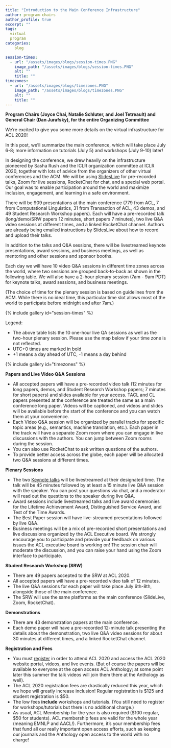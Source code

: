 ```yaml
---
title: "Introduction to the Main Conference Infrastructure"
author: program-chairs
author_profile: true
excerpt: ""
tags:
  virtual
  program
categories:
    blog

session-times:
  - url: "/assets/images/blogs/session-times.PNG"
    image_path: "/assets/images/blogs/session-times.PNG"
    alt: ""
    title: ""
timezones:
  - url: "/assets/images/blogs/timezones.PNG"
    image_path: "/assets/images/blogs/timezones.PNG"
    alt: ""
    title: ""
---
```


<b>Program Chairs (Joyce Chai, Natalie Schluter, and Joel Tetreault) and General Chair (Dan Jurafsky), for the entire Organizing Committee</b>

We’re excited to give you some more details on the virtual infrastructure for ACL 2020!

In this post, we’ll summarize the main conference, which will take place July 6-8; more information on tutorials (July 5) and workshops (July 9-10) later!

In designing the conference, we drew heavily on the infrastructure pioneered by Sasha Rush and the ICLR organization committee at ICLR 2020, together with lots of advice from the organizers of other virtual conferences and the ACM. We will be using [SlidesLive](https://slideslive.com/) for pre-recorded talks, Zoom for live sessions, RocketChat for chat, and a special web portal. Our goal was to enable participation around the world and maximize inclusion, engagement, and learning in a safe environment.

There will be 909 presentations at the main conference (779 from ACL, 7 from Computational Linguistics, 31 from Transaction of ACL, 43 demos, and 49 Student Research Workshop papers). Each will have a pre-recorded talk (long/demo/SRW papers 12 minutes, short papers 7 minutes), two live Q&A video sessions at different times, and a linked RocketChat channel. Authors are already being emailed instructions by SlidesLive about how to record and upload their talks.

In addition to the talks and Q&A sessions, there will be livestreamed keynote presentations, award sessions, and business meetings, as well as mentoring and other sessions and sponsor booths.

Each day we will have 10 video Q&A sessions in different time zones across the world, where two sessions are grouped back-to-back as shown in the following table. We will also have a 2-hour plenary session (7am - 9am PDT) for keynote talks, award sessions, and business meetings. 

(The choice of time for the plenary session is based on guidelines from the ACM. While there is no ideal time, this particular time slot allows most of the world to participate before midnight and after 7am.)

{% include gallery id="session-times" %}

Legend:
- The above table lists the 10 one-hour live QA sessions as well as the two-hour plenary session. Please use the map below if your time zone is not reflected.
- UTC+0 times are marked in bold
- +1 means a day ahead of UTC, -1 means a day behind

{% include gallery id="timezones" %}

<b>Papers and Live Video Q&A Sessions</b>
- All accepted papers will have a pre-recorded video talk (12 minutes for long papers, demos, and Student Research Workshop papers; 7 minutes for short papers) and slides available for your access. TACL and CL papers presented at the conference are treated the same as a main conference long paper.  Videos will be captioned, and videos and slides will be available before the start of the conference and you can watch them at your convenience.
- Each Video Q&A session will be organized by parallel tracks for specific topic areas (e.g., semantics, machine translation, etc.). Each paper in the track will have a separate Zoom room where you can engage in live discussions with the authors. You can jump between Zoom rooms during the session. 
- You can also use RocketChat to ask written questions of the authors.
- To provide better access across the globe, each paper will be allocated two Q&A sessions at different times.

<b>Plenary Sessions</b>
- The two [Keynote talks](https://acl2020.org/program/keynotes/) will be livestreamed at their designated time. The talk will be 45 minutes followed by at least a 15 minute live Q&A session with the speaker. You can post your questions via chat, and a moderator will read out the questions to the speaker during live Q&A.
- Award sessions include livestreamed talks and live award ceremonies for the Lifetime Achievement Award, Distinguished Service Award, and Test of the Time Awards.
- The Best Paper session will have live-streamed presentations followed by live Q&A.
- Business meetings will be a mix of pre-recorded short presentations and live discussions organized by the ACL Executive board. We strongly encourage you to participate and provide your feedback on various issues the ACL executive board is working on! The session chair will moderate the discussion, and you can raise your hand using the Zoom interface to participate.

<b>Student Research Workshop (SRW)</b>
- There are 49 papers accepted to the SRW at ACL 2020.
- All accepted papers will have a pre-recorded video talk of 12 minutes.
- The live Q&A sessions for each paper will take place July 6th-8th, alongside those of the main conference.
- The SRW will use the same platforms as the main conference (SlideLive, Zoom, RocketChat).

<b>Demonstrations</b>
- There are 43 demonstration papers at the main conference.
- Each demo paper will have a pre-recorded 12-minute talk presenting the details about the demonstration, two live Q&A video sessions for about 30 minutes at different times, and a linked RocketChat channel.

<b>Registration and Fees</b>
- You must [register](https://acl2020.org/registration/) in order to attend ACL 2020 and access the ACL 2020 website portal, videos, and live events. (But of course the papers will be available to everyone at the open access ACL Anthology; at some point later this summer the talk videos will join them there at the Anthology as well).
- The ACL 2020 registration fees are drastically reduced this year, which we hope will greatly increase inclusion! Regular registration is $125 and student registration is $50.
- The low fees <b>include</b> workshops and tutorials. (You still need to register for workshops/tutorials but there is no additional charge.)
- As usual, ACL Membership for the year is also required ($100 regular, $50 for students). ACL membership fees are valid for the whole year (meaning EMNLP and AACL!). Furthermore, it’s your membership fees that fund all our really important open access efforts, such as keeping our journals and the Anthology open access to the world with no charge!


